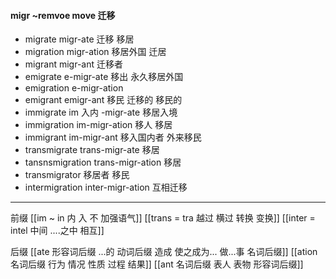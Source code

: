 #### migr ~remvoe move 迁移
- migrate migr-ate 迁移 移居
- migration migr-ation 移居外国  迁居
- migrant migr-ant 迁移者
- emigrate e-migr-ate 移出 永久移居外国
- emigration e-migr-ation
- emigrant emigr-ant 移民 迁移的 移民的
- immigrate im 入内 -migr-ate 移居入境 
- immigration im-migr-ation 移人 移居
- immigrant im-migr-ant 移入国内者 外来移民
- transmigrate trans-migr-ate 移居
- tansnsmigration trans-migr-ation 移居
- transmigrator 移居者 移民 
- intermigration inter-migr-ation 互相迁移

----
前缀
[[im  ~ in 内 入  不 加强语气]]
[[trans  = tra 越过 横过  转换 变换]]
[[inter = intel 中间 ....之中 相互]]

后缀
[[ate 形容词后缀  ...的 动词后缀 造成 使之成为... 做...事 名词后缀]]
[[ation 名词后缀  行为 情况 性质 过程 结果]]
[[ant 名词后缀 表人 表物 形容词后缀]]
